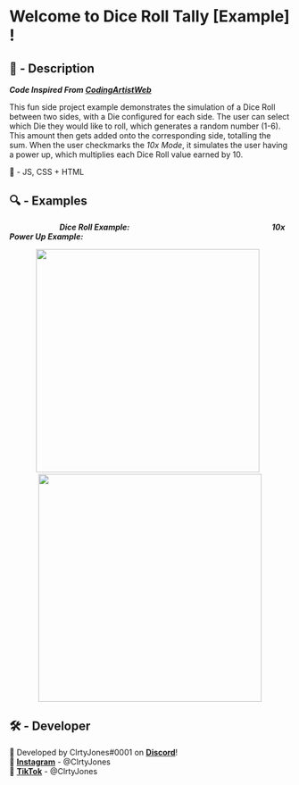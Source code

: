 # Welcome to Dice Roll Tally [Example] !


## 📝 - Description
***Code Inspired From [CodingArtistWeb](https://codingartistweb.com/2021/04/roll-the-dice-javascript-dice-roll/)***

This fun side project example demonstrates the simulation of a Dice Roll between two sides, with a Die configured for each side. The user can select which Die they would like to roll, which generates a random number (1-6). This amount then gets added onto the corresponding side, totalling the sum. When the user checkmarks the *10x Mode*, it simulates the user having a power up, which multiplies each Dice Roll value earned by 10.

🔧 - JS, CSS + HTML

## 🔍 - Examples

&emsp; &emsp; &emsp; &emsp; &emsp; ***Dice Roll Example:*** &emsp; &emsp; &emsp; &emsp; &emsp; &emsp; &emsp; &emsp; &emsp; &emsp; &emsp; &emsp; &emsp; &emsp; ***10x Power Up Example:***

<p float="left" align="middle">
<img src="https://user-images.githubusercontent.com/66184564/155868349-e99914a3-172e-4396-aaed-a69ae9766ea8.gif" width="400">
  &nbsp;
<img src="https://user-images.githubusercontent.com/66184564/155868351-5695491e-fa7f-4a38-805f-c0155af3e55a.gif" width="400" height="408">
</p>

## 🛠 - Developer
🔧 Developed by ClrtyJones#0001 on **[Discord](https://discordapp.com/users/518973664784416784/)**!  
📸 **[Instagram](https://www.instagram.com/clrtyjones/)** - @ClrtyJones  
🎥 **[TikTok](https://www.tiktok.com/@clrtyjones?lang=en)** - @ClrtyJones  
